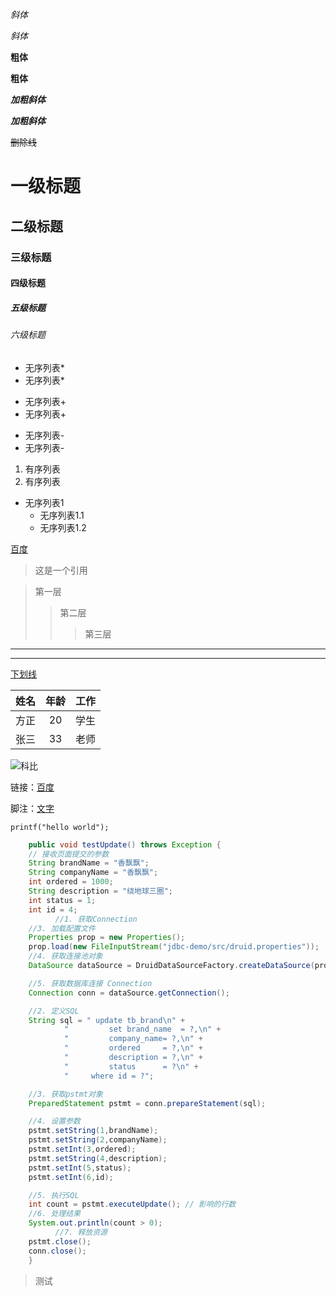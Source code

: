 *斜体*

_斜体_

__粗体__

**粗体**

***加粗斜体***

___加粗斜体___

~~删除线~~



# 一级标题

## 二级标题

### 三级标题

#### 四级标题

##### 五级标题

###### 六级标题



* 无序列表*
* 无序列表*

+ 无序列表+
+ 无序列表+

- 无序列表-
- 无序列表-

1. 有序列表
2. 有序列表

 - 无序列表1
   - 无序列表1.1
   - 无序列表1.2

[百度](www.baidu.com)

> 这是一个引用



> 第一层
>
> > 第二层
> >
> > > 第三层



------------------------------

***



<u>下划线</u>



| 姓名 | 年龄 | 工作 |
| :--: | :--: | :--: |
| 方正 |  20  | 学生 |
|  张三    |   33   |  老师    |





<img src="D:\Pictures\24.jpg" alt="科比" style="zoom:100%;" />





链接：[百度](www.baidu.com)

脚注：[文字](解释“脚注名字”)

`printf("hello world");`

```java
    public void testUpdate() throws Exception {
    // 接收页面提交的参数
    String brandName = "香飘飘";
    String companyName = "香飘飘";
    int ordered = 1000;
    String description = "绕地球三圈";
    int status = 1;
    int id = 4;
          //1. 获取Connection
    //3. 加载配置文件
    Properties prop = new Properties();
    prop.load(new FileInputStream("jdbc-demo/src/druid.properties"));
    //4. 获取连接池对象
    DataSource dataSource = DruidDataSourceFactory.createDataSource(prop);

    //5. 获取数据库连接 Connection
    Connection conn = dataSource.getConnection();

    //2. 定义SQL
    String sql = " update tb_brand\n" +
            "         set brand_name  = ?,\n" +
            "         company_name= ?,\n" +
            "         ordered     = ?,\n" +
            "         description = ?,\n" +
            "         status      = ?\n" +
            "     where id = ?";

    //3. 获取pstmt对象
    PreparedStatement pstmt = conn.prepareStatement(sql);

    //4. 设置参数
    pstmt.setString(1,brandName);
    pstmt.setString(2,companyName);
    pstmt.setInt(3,ordered);
    pstmt.setString(4,description);
    pstmt.setInt(5,status);
    pstmt.setInt(6,id);

    //5. 执行SQL
    int count = pstmt.executeUpdate(); // 影响的行数
    //6. 处理结果
    System.out.println(count > 0);
          //7. 释放资源
    pstmt.close();
    conn.close();
    }
```



>测试

